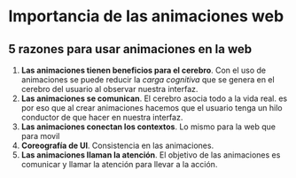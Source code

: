# Importancia de las animaciones web

## 5 razones para usar animaciones en la web

1. **Las animaciones tienen beneficios para el cerebro**. Con el uso de animaciones se puede reducir la _carga cognitiva_ que se genera en el cerebro del usuario al observar nuestra interfaz.
2. **Las animaciones se comunican**. El cerebro asocia todo a la vida real. es por eso que al crear animaciones hacemos que el usuario tenga un hilo conductor de que hacer en nuestra interfaz.
3. **Las animaciones conectan los contextos**. Lo mismo para la web que para movil
4. **Coreografía de UI**. Consistencia en las animaciones.
5. **Las animaciones llaman la atención**. El objetivo de las animaciones es comunicar y llamar la atención para llevar a la acción.

